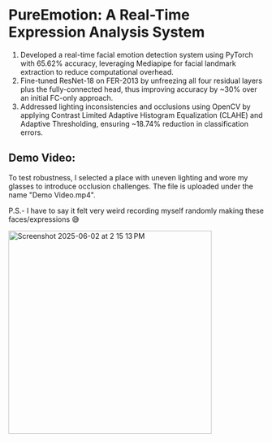 # PureEmotion: A Real-Time Expression Analysis System

1. Developed a real-time facial emotion detection system using PyTorch with 65.62% accuracy, leveraging Mediapipe for facial landmark extraction to reduce computational overhead.
2. Fine-tuned ResNet-18 on FER-2013 by unfreezing all four residual layers plus the fully-connected head, thus improving accuracy by ~30% over an initial FC-only approach.
3. Addressed lighting inconsistencies and occlusions using OpenCV by applying Contrast Limited Adaptive Histogram Equalization (CLAHE) and Adaptive Thresholding, ensuring ~18.74% reduction in classification errors.

## Demo Video:
To test robustness, I selected a place with uneven lighting and wore my glasses to introduce occlusion challenges. The file is uploaded under the name "Demo Video.mp4".

P.S.- I have to say it felt very weird recording myself randomly making these faces/expressions 😅


<img width="400" alt="Screenshot 2025-06-02 at 2 15 13 PM" src="https://github.com/user-attachments/assets/539afdc0-d00e-42e2-bacb-a0f67dbd4c9e" />
